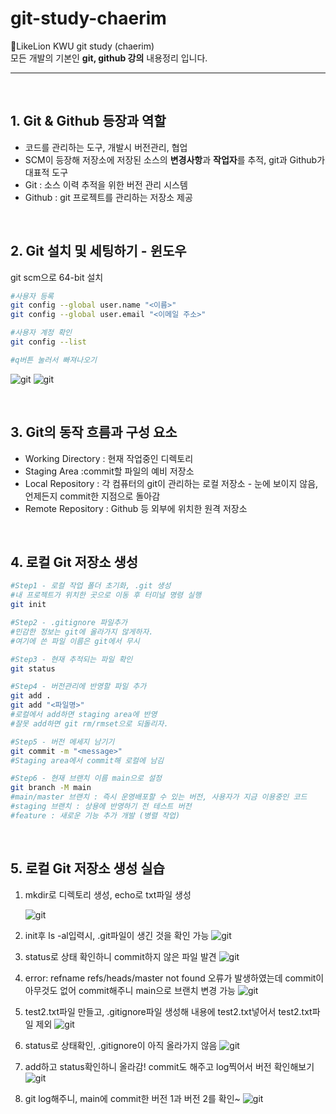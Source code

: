 # git-study-chaerim

📓LikeLion KWU git study (chaerim) <br>
모든 개발의 기본인 <strong>git, github 강의</strong> 내용정리 입니다.
    
<hr>
<br>

## 1. Git & Github 등장과 역할

- 코드를 관리하는 도구, 개발시 버전관리, 협업<br>
- SCM이 등장해 저장소에 저장된 소스의 **변경사항**과 **작업자**를 추적, git과 Github가 대표적 도구<br>
- Git : 소스 이력 추적을 위한 버전 관리 시스템<br>
- Github : git 프로젝트를 관리하는 저장소 제공<br>

<br>

## 2. Git 설치 및 세팅하기 - 윈도우

git scm으로 64-bit 설치<br>

```bash
#사용자 등록
git config --global user.name "<이름>"
git config --global user.email "<이메일 주소>"

#사용자 계정 확인
git config --list

#q버튼 눌러서 빠져나오기
```

![git](img/1.png)
![git](img/2.png)

<br>

## 3. Git의 동작 흐름과 구성 요소

- Working Directory : 현재 작업중인 디렉토리<br>
- Staging Area :commit할 파일의 예비 저장소<br>
- Local Repository : 각 컴퓨터의 git이 관리하는 로컬 저장소 - 눈에 보이지 않음, 언제든지 commit한 지점으로 돌아감<br>
- Remote Repository : Github 등 외부에 위치한 원격 저장소<br>

<br>

## 4. 로컬 Git 저장소 생성

```bash
#Step1 - 로컬 작업 폴더 초기화, .git 생성
#내 프로젝트가 위치한 곳으로 이동 후 터미널 명령 실행
git init

#Step2 - .gitignore 파일추가
#민감한 정보는 git에 올라가지 않게하자.
#여기에 쓴 파일 이름은 git에서 무시

#Step3 - 현재 추적되는 파일 확인
git status

#Step4 - 버전관리에 반영할 파일 추가
git add .
git add "<파일명>"
#로컬에서 add하면 staging area에 반영
#잘못 add하면 git rm/rmset으로 되돌리자.

#Step5 - 버전 메세지 남기기
git commit -m "<message>"
#Staging area에서 commit해 로컬에 남김

#Step6 - 현재 브랜치 이름 main으로 설정
git branch -M main
#main/master 브랜치 : 즉시 운영배포할 수 있는 버전, 사용자가 지금 이용중인 코드
#staging 브랜치 : 상용에 반영하기 전 테스트 버전
#feature : 새로운 기능 추가 개발 (병렬 작업)
```

<br>

## 5. 로컬 Git 저장소 생성 실습

1. mkdir로 디렉토리 생성, echo로 txt파일 생성

   ![git](img/3.PNG)

2. init후 ls -al입력시, .git파일이 생긴 것을 확인 가능
   ![git](img/4.PNG)

3. status로 상태 확인하니 commit하지 않은 파일 발견
   ![git](img/5.PNG)

4. error: refname refs/heads/master not found 오류가 발생하였는데 commit이 아무것도 없어 commit해주니 main으로 브랜치 변경 가능
   ![git](img/6.PNG)

5. test2.txt파일 만들고, .gitignore파일 생성해 내용에 test2.txt넣어서 test2.txt파일 제외
   ![git](img/7.PNG)

6. status로 상태확인, .gitignore이 아직 올라가지 않음
   ![git](img/8.PNG)

7. add하고 status확인하니 올라감! commit도 해주고 log찍어서 버전 확인해보기
   ![git](img/9.PNG)

8. git log해주니, main에 commit한 버전 1과 버전 2를 확인~
   ![git](img/10.PNG)
